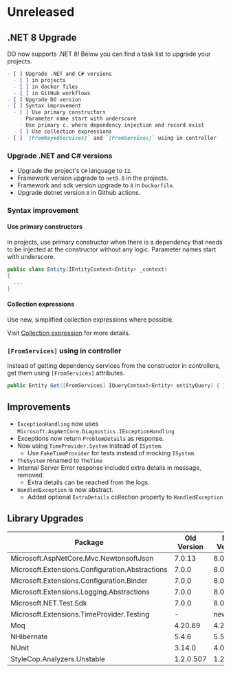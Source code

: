 # Unreleased

## .NET 8 Upgrade

DO now supports .NET 8! Below you can find a task list to upgrade your projects.

```markdown
- [ ] Upgrade .NET and C# versions
  - [ ] in projects
  - [ ] in docker files
  - [ ] in GitHub workflows
- [ ] Upgrade DO version
- [ ] Syntax improvement
  - [ ] Use primary constructors
    - Parameter name start with underscore
    - Use primary c. where dependency injection and record exist
  - [ ] Use collection expressions
- [ ] `[FromKeyedServices]` and `[FromServices]` using in controller
```

### Upgrade .NET and C# versions

- Upgrade the project's `C#` language to `12`.
- Framework version upgrade to `net8.0` in the projects.
- Framework and sdk version upgrade to `8` in `Dockerfile`.
- Upgrade dotnet version `8` in Github actions.

### Syntax improvement

#### Use primary constructors

In projects, use primary constructor when there is a dependency that needs to be
injected at the constructor without any logic. Parameter names start with
underscore.

```csharp
public class Entity(IEntityContext<Entity> _context)
{
  ...
}
```

#### Collection expressions

Use new, simplified collection expressions where possible.

Visit [Collection expression][] for more details.

### `[FromServices]` using in controller

Instead of getting dependency services from the constructor in controllers, get
them using `[FromServices]` attributes.

```csharp
public Entity Get([FromServices] IQueryContext<Entity> entityQuery) { }
```

## Improvements

- `ExceptionHandling` now uses
  `Microsoft.AspNetCore.Diagnostics.IExceptionHandling`
- Exceptions now return `ProblemDetails` as response.
- Now using `TimeProvider.System` instead of `ISystem`.
  - Use `FakeTimeProvider` for tests instead of mocking `ISystem`.
- `TheSystem` renamed to `TheTime`
- Internal Server Error response included extra details in message, removed.
  - Extra details can be reached from the logs.
- `HandledException` is now abstract.
  - Added optional `ExtraDetails` collection property to `HandledException`

## Library Upgrades

| Package                                         | Old Version | New Version |
| ----------------------------------------------- | ----------- | ----------- |
| Microsoft.AspNetCore.Mvc.NewtonsoftJson         | 7.0.13      | 8.0.0       |
| Microsoft.Extensions.Configuration.Abstractions | 7.0.0       | 8.0.0       |
| Microsoft.Extensions.Configuration.Binder       | 7.0.0       | 8.0.0       |
| Microsoft.Extensions.Logging.Abstractions       | 7.0.0       | 8.0.0       |
| Microsoft.NET.Test.Sdk                          | 7.0.0       | 8.0.0       |
| Microsoft.Extensions.TimeProvider.Testing       | -           | new*        |
| Moq                                             | 4.20.69     | 4.20.70     |
| NHibernate                                      | 5.4.6       | 5.5.0       |
| NUnit                                           | 3.14.0      | 4.0.1       |
| StyleCop.Analyzers.Unstable                     | 1.2.0.507   | 1.2.0.556   |

[Collection expression]: https://learn.microsoft.com/en-us/dotnet/csharp/language-reference/operators/collection-expressions
